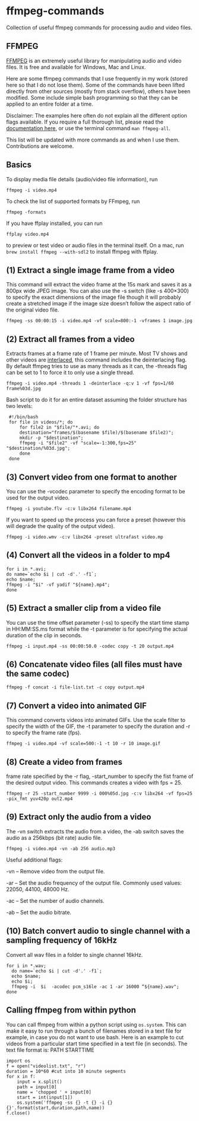 # ffmpeg-commands
Collection of useful ffmpeg commands for processing audio and video files.  

## FFMPEG
[FFMPEG](https://www.ffmpeg.org/) is an extremely useful library for manipulating audio and video files. It is free and available for Windows, Mac and Linux. 

Here are some ffmpeg commands that I use frequently in my work (stored here so that I do not lose them). Some of the commands have been lifted directly from other sources (mostly from stack overflow), others have been modified. Some include simple bash programming so that they can be applied to an entire folder at a time. 

Disclaimer: The examples here often do not explain all the different option flags available. If you require a full thorough list, please read the [documentation here](https://www.ffmpeg.org/ffmpeg-all.html), or use the terminal command `man ffmpeg-all`.

This list will be updated with more commands as and when I use them. Contributions are welcome. 

##  Basics 

To display media file details (audio/video file information), run

``` 
ffmpeg -i video.mp4 
```

To check the list of supported formats by FFmpeg, run

``` 
ffmpeg -formats 
```

If you have ffplay installed, you can run 

```
ffplay video.mp4
```

to preview or test video or audio files in the terminal itself. On a mac, run ` brew install ffmpeg --with-sdl2` to install ffmpeg with ffplay. 



## (1) Extract a single image frame from a video
This command will extract the video frame at the 15s mark and saves it as a 800px wide JPEG image. You can also use the -s switch (like -s 400×300) to specify the exact dimensions of the image file though it will probably create a stretched image if the image size doesn’t follow the aspect ratio of the original video file.

```
ffmpeg -ss 00:00:15 -i video.mp4 -vf scale=800:-1 -vframes 1 image.jpg 
```

## (2) Extract all frames from a video
Extracts frames at a frame rate of 1 frame per minute. Most TV shows and other videos are [interlaced](https://en.wikipedia.org/wiki/Interlaced_video), this command includes the deinterlacing flag. By default ffmpeg tries to use as many threads as it can, the -threads flag can be set to 1 to force it to only use a single thread. 

```
ffmpeg -i video.mp4 -threads 1 -deinterlace -q:v 1 -vf fps=1/60 frame%03d.jpg 
```
Bash script to do it for an entire dataset assuming the folder structure has two levels: 

``` 
 #!/bin/bash
 for file in videos/*; do
     for file2 in "$file/"*.avi; do
     destination="frames/$(basename $file)/$(basename $file2)";
     mkdir -p "$destination";
     ffmpeg -i "$file2" -vf "scale=-1:300,fps=25" "$destination/%03d.jpg";
     done
 done
```
## (3) Convert video from one format to another
You can use the -vcodec parameter to specify the encoding format to be used for the output video. 

```
ffmpeg -i youtube.flv -c:v libx264 filename.mp4 
```

If you want to speed up the process you can force a preset (however this will degrade the quality of the output video).

```
ffmpeg -i video.wmv -c:v libx264 -preset ultrafast video.mp
```

## (4) Convert all the videos in a folder to mp4 

```
for i in *.avi; 
do name=`echo $i | cut -d'.' -f1`; 
echo $name; 
ffmpeg -i "$i" -vf yadif "${name}.mp4"; 
done 
```

## (5) Extract a smaller clip from a video file 
You can use the time offset parameter (-ss) to specify the start time stamp in HH:MM:SS.ms format while the -t parameter is for specifying the actual duration of the clip in seconds.

``` 
ffmpeg -i input.mp4 -ss 00:00:50.0 -codec copy -t 20 output.mp4 
```

## (6) Concatenate video files (all files must have the same codec)

```
ffmpeg -f concat -i file-list.txt -c copy output.mp4 
```

## (7) Convert a video into animated GIF
This command converts videos into animated GIFs. Use the scale filter to specify the width of the GIF, the -t parameter to specify the duration and -r to specify the frame rate (fps).

```
ffmpeg -i video.mp4 -vf scale=500:-1 -t 10 -r 10 image.gif 
```

## (8) Create a video from frames
frame rate specified by the -r flag, -start_number to specify the fist frame of the desired output video. This commands creates a video with fps = 25. 

```
ffmpeg -r 25 -start_number 9999 -i 000%05d.jpg -c:v libx264 -vf fps=25 -pix_fmt yuv420p out2.mp4
```

## (9) Extract only the audio from a video
The -vn switch extracts the audio from a video, the -ab switch saves the audio as a 256kbps (bit rate) audio file.

```
ffmpeg -i video.mp4 -vn -ab 256 audio.mp3
```

Useful additional flags: 

-vn – Remove video from the output file.

-ar – Set the audio frequency of the output file. Commonly used values: 22050, 44100, 48000 Hz.

-ac – Set the number of audio channels.

-ab – Set the audio bitrate.

## (10) Batch convert audio to single channel with a sampling frequency of 16kHz 
Convert all wav files in a folder to single channel 16kHz. 

```
for i in *.wav;
  do name=`echo $i | cut -d'.' -f1`;
  echo $name;
  echo $i;
  ffmpeg -i  $i  -acodec pcm_s16le -ac 1 -ar 16000 “${name}.wav"; 
done
```

##  Calling ffmpeg from within python 

You can call ffmpeg from within a python script using `os.system`. This can make it easy to run through a bunch of filenames stored in a text file for example, in case you do not want to use bash. Here is an example to cut videos from a particular start time specified in a text file (in seconds). The text file format is: 
PATH STARTTIME 


```
import os 
f = open("videolist.txt", "r")
duration = 10*60 #cut into 10 minute segments
for x in f:
    input = x.split()
    path = input[0]
    name = 'chopped ' + input[0]
    start = int(input[1])
    os.system('ffmpeg -ss {} -t {} -i {} {}'.format(start,duration,path,name))
f.close()
```










